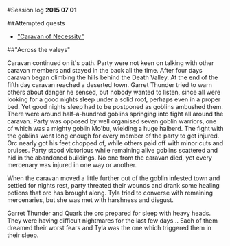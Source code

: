#Session log
__2015 07 01__

##Attempted quests
  * ["Caravan of Necessity"](./07_Caravan_of_Necessity.md)

##"Across the valeys"

Caravan continued on it's path. Party were not keen on talking with other
caravan members and stayed in the back all the time.  After four days caravan
began climbing the hills behind the Death Valley. At the end of the fifth day
caravan reached a deserted town. Garret Thunder tried to warn others about
danger he sensed, but nobody wanted to listen, since all were looking for a
good nights sleep under a solid roof, perhaps even in a proper bed. Yet good
nights sleep had to be postponed as goblins ambushed them. There were around
half-a-hundred goblins springing into fight all around the caravan. Party was
opposed by well organised seven goblin warriors, one of which was a mighty
goblin Mo'bu, wielding a huge halberd. The fight with the goblins went long
enough for every member of the party to get injured. Orc nearly got his feet
chopped of, while others paid off with minor cuts and bruises. Party stood
victorious while remaining alive goblins scattered and hid in the abandoned
buildings. No one from the caravan died, yet every mercenary was injured in one
way or another.

When the caravan moved a little further out of the goblin infested town and
settled for nights rest, party threated their wounds and drank some healing
potions that orc has brought along. Tyla tried to converse with remaining
mercenaries, but she was met with harshness and disgust.

Garret Thunder and Quark the orc prepared for sleep with heavy heads. They
were having difficult nightmares for the last few days... Each of them dreamed
their worst fears and Tyla was the one which triggered them in their sleep.

